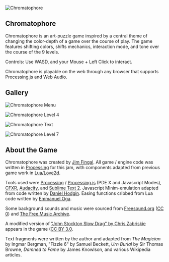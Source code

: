 ![Chromatophore](https://raw.github.com/jimmytheleaf/game-off-2013/master/img/chromatophoretitle.png)

## Chromatophore

Chromatophore is an art-puzzle game inspired by a central theme of changing the color-depth of a game over the course of play. The game features shifting colors, shifts mechanics, interaction mode, and tone over the course of the 9 levels.

Controls: Use WASD, and your Mouse + Left Click to interact.

Chromatophore is playable on the web through any browser that supports Processing.js and Web Audio.


## Gallery


![Chromatophore Menu](https://raw.github.com/jimmytheleaf/game-off-2013/master/img/menu1.png)

![Chromatophore Level 4](https://raw.github.com/jimmytheleaf/game-off-2013/master/img/chromatophorel4.png)

![Chromatophore Text](https://raw.github.com/jimmytheleaf/game-off-2013/master/img/chromatophoretext.png)

![Chromatophore Level 7](https://raw.github.com/jimmytheleaf/game-off-2013/master/img/chromatophorel7.png)


## About the Game

Chromatophore was created by [Jim Fingal](http://jimfingal.com/). All game / engine code was written in [Processing](http://processing.org/) for this jam, with components adapted from previous game work in [Lua/Love2d](https://github.com/jimmytheleaf/love-lonelyatoms).

Tools used were [Processing](http://processing.org/) / [Processing.js](http://processingjs.org/) (PDE X and Javascript Modes), [CFXR](http://thirdcog.eu/apps/cfxr), [Audacity](http://audacity.sourceforge.net/), and [Sublime Text 2](http://www.sublimetext.com/2). Javascript Minim-emulation adapted from code written by [Daniel Hodgin](https://github.com/Pomax/Pjs-2D-Game-Engine/blob/master/minim.js). Easing functions cribbed from Lua code written by [Emmanuel Oga](https://github.com/EmmanuelOga/easing/blob/master/lib/easing.lua).

 Some background sounds and music were sourced from [Freesound.org](http://www.freesound.org/) ([CC 0](http://creativecommons.org/publicdomain/zero/1.0/)) and [The Free Music Archive](http://freemusicarchive.org).

A modified version of ["John Stockton Slow Drag" by Chris Zabriskie](http://freemusicarchive.org/music/Chris_Zabriskie/Undercover_Vampire_Policeman/02_-_John_Stockton_Slow_Drag_1468) appears in the game ([CC BY 3.0](http://creativecommons.org/licenses/by/3.0/).

Text fragments were written by the author and adapted from *The Magician* by Ingmar Bergman, "Fizzle 6" by Samuel Beckett, *Urn Burial* by Sir Thomas Browne, *Damned to Fame* by James Knowlson, and various Wikipedia articles.
